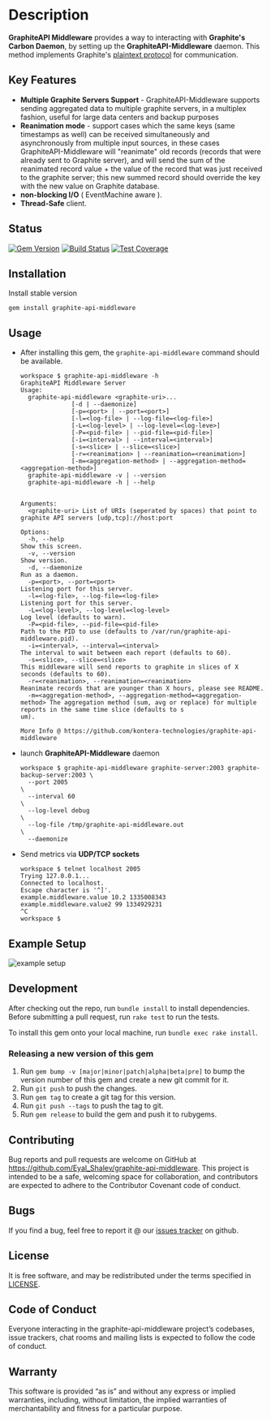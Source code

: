 # Description
**GraphiteAPI Middleware** provides a way to interacting with **Graphite's Carbon Daemon**, by setting up the **GraphiteAPI-Middleware** daemon. This method implements Graphite's [plaintext protocol](http://graphite.readthedocs.org/en/1.0/feeding-carbon.html) for communication.

## Key Features
* **Multiple Graphite Servers Support** - GraphiteAPI-Middleware supports sending aggregated data to multiple graphite servers, in a multiplex fashion, useful for large data centers and backup purposes
* **Reanimation mode** - support cases which the same keys (same timestamps as well) can be received simultaneously and asynchronously from multiple input sources, in these cases GraphiteAPI-Middleware will "reanimate" old records (records that were already sent to Graphite server), and will send the sum of the reanimated record value + the value of the record that was just received to the graphite server; this new summed record should override the key with the new value on Graphite database.
* **non-blocking I/O** ( EventMachine aware ).
* **Thread-Safe** client.

## Status
[![Gem Version](https://badge.fury.io/rb/graphite-api-middleware.svg)](https://badge.fury.io/rb/graphite-api-middleware)
[![Build Status](https://travis-ci.org/kontera-technologies/graphite-api-middleware.svg?branch=master)](https://travis-ci.org/kontera-technologies/graphite-api-middleware)
[![Test Coverage](https://codecov.io/gh/kontera-technologies/graphite-api-middleware/branch/master/graph/badge.svg)](https://codecov.io/gh/kontera-technologies/graphite-api-middleware)

## Installation
Install stable version

```
gem install graphite-api-middleware
```

## Usage
* After installing this gem, the `graphite-api-middleware` command should be available.
  ```
  workspace $ graphite-api-middleware -h
  GraphiteAPI Middleware Server
  Usage:
    graphite-api-middleware <graphite-uri>...
                [-d | --daemonize]
                [-p=<port> | --port=<port>]
                [-l=<log-file> | --log-file=<log-file>]
                [-L=<log-level> | --log-level=<log-leve>]
                [-P=<pid-file> | --pid-file=<pid-file>]
                [-i=<interval> | --interval=<interval>]
                [-s=<slice> | --slice=<slice>]
                [-r=<reanimation> | --reanimation=<reanimation>]
                [-m=<aggregation-method> | --aggregation-method=<aggregation-method>]
    graphite-api-middleware -v | --version
    graphite-api-middleware -h | --help


  Arguments:
    <graphite-uri> List of URIs (seperated by spaces) that point to graphite API servers [udp,tcp]://host:port

  Options:
    -h, --help                                                         Show this screen.
    -v, --version                                                      Show version.
    -d, --daemonize                                                    Run as a daemon.
    -p=<port>, --port=<port>                                           Listening port for this server.
    -l=<log-file>, --log-file=<log-file>                               Listening port for this server.
    -L=<log-level>, --log-level=<log-level>                            Log level (defaults to warn).
    -P=<pid-file>, --pid-file=<pid-file>                               Path to the PID to use (defaults to /var/run/graphite-api-middleware.pid).
    -i=<interval>, --interval=<interval>                               The interval to wait between each report (defaults to 60).
    -s=<slice>, --slice=<slice>                                        This middleware will send reports to graphite in slices of X seconds (defaults to 60).
    -r=<reanimation>, --reanimation=<reanimation>                      Reanimate records that are younger than X hours, please see README.
    -m=<aggregation-method>, --aggregation-method=<aggregation-method> The aggregation method (sum, avg or replace) for multiple reports in the same time slice (defaults to s
  um).

  More Info @ https://github.com/kontera-technologies/graphite-api-middleware
  ```

* launch **GraphiteAPI-Middleware** daemon
  ```
  workspace $ graphite-api-middleware graphite-server:2003 graphite-backup-server:2003 \
    --port 2005                                                                        \
    --interval 60                                                                      \
    --log-level debug                                                                  \
    --log-file /tmp/graphite-api-middleware.out                                        \
    --daemonize                                                                        
  ```

* Send metrics via **UDP/TCP sockets**
  ```
  workspace $ telnet localhost 2005
  Trying 127.0.0.1...
  Connected to localhost.
  Escape character is '^]'.
  example.middleware.value 10.2 1335008343
  example.middleware.value2 99 1334929231
  ^C
  workspace $
  ```

## Example Setup
![example setup](https://raw.github.com/kontera-technologies/graphite-api/master/examples/middleware_t1.png)

## Development
After checking out the repo, run `bundle install` to install dependencies.
Before submitting a pull request, run `rake test` to run the tests.

To install this gem onto your local machine, run `bundle exec rake install`.

### Releasing a new version of this gem
1. Run `gem bump -v [major|minor|patch|alpha|beta|pre]` to bump the version number of this gem and create a new git commit for it.
2. Run `git push` to push the changes.
3. Run `gem tag` to create a git tag for this version.
4. Run `git push --tags` to push the tag to git.
5. Run `gem release` to build the gem and push it to rubygems.

## Contributing
Bug reports and pull requests are welcome on GitHub at https://github.com/Eyal_Shalev/graphite-api-middleware. This project is intended to be a safe, welcoming space for collaboration, and contributors are expected to adhere to the Contributor Covenant code of conduct.

## Bugs
If you find a bug, feel free to report it @ our [issues tracker](https://github.com/kontera-technologies/graphite-api-middleware/issues) on github.

## License
It is free software, and may be redistributed under the terms specified in [LICENSE](/LICENSE.txt).

## Code of Conduct
Everyone interacting in the graphite-api-middleware project’s codebases, issue trackers, chat rooms and mailing lists is expected to follow the code of conduct.

## Warranty
This software is provided “as is” and without any express or implied warranties, including, without limitation, the implied warranties of merchantability and fitness for a particular purpose.
